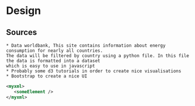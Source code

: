 # Design

## Sources
    * Data worldbank, This site contains information about energy consumption for nearly all countries.
    The data will be filtered by country using a python file. In this file the data is formatted into a dataset
    which is easy to use in javascript
    * Probably some d3 tutorials in order to create nice visualisations
    * Bootstrap to create a nice UI 

```xml
<myxml>
   <someElement />  
</myxml>
```
